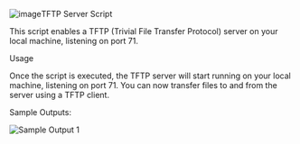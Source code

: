 ![image](https://github.com/Irfan-da/TFTP/assets/74259404/4a0d273e-b01b-4150-9a97-cb32db4c3f67)TFTP Server Script


This script enables a TFTP (Trivial File Transfer Protocol) server on your local machine, listening on port 71.

Usage

Once the script is executed, the TFTP server will start running on your local machine, listening on port 71. You can now transfer files to and from the server using a TFTP client.

Sample Outputs:

![Sample Output 1](https://github.com/Irfan-da/TFTP/assets/74259404/213590ae-04b3-4556-b21f-86e3beb39c4b)
